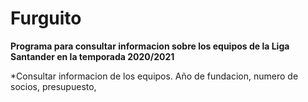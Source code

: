 #  Furguito
<b>Programa para consultar informacion sobre los equipos de la Liga Santander en la temporada 2020/2021</b>
 
 *Consultar informacion de los equipos. Año de fundacion, numero de socios, presupuesto,
